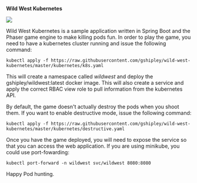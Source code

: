 **Wild West Kubernetes**

![](https://github.com/gshipley/wild-west-kubernetes/raw/master/src/main/resources/static/assets/sceenshot.png)

Wild West Kubernetes is a sample application written in Spring Boot and the Phaser game engine to make killing pods fun.  In order to play the game, you need to have a kubernetes cluster running and issue the following command:

```
kubectl apply -f https://raw.githubusercontent.com/gshipley/wild-west-kubernetes/master/kubernetes/k8s.yaml
```

This will create a namespace called *wildwest* and deploy the gshipley/wildwest:latest docker image.  This will also create a service and apply the correct RBAC view role to pull information from the kubernetes API.

By default, the game doesn't actually destroy the pods when you shoot them.  If you want to enable destructive mode, issue the following command:

```
kubectl apply -f https://raw.githubusercontent.com/gshipley/wild-west-kubernetes/master/kubernetes/destructive.yaml
```

Once you have the game deployed, you will need to expose the service so that you can access the web application.  If you are using minikube, you could use port-fowarding:

```
kubectl port-forward -n wildwest svc/wildwest 8080:8080
```

Happy Pod hunting.
